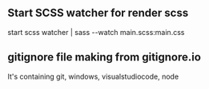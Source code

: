 ## Start SCSS watcher for render scss

start scss watcher | sass --watch main.scss:main.css <br>

## gitignore file making from gitignore.io

It's containing git, windows, visualstudiocode, node